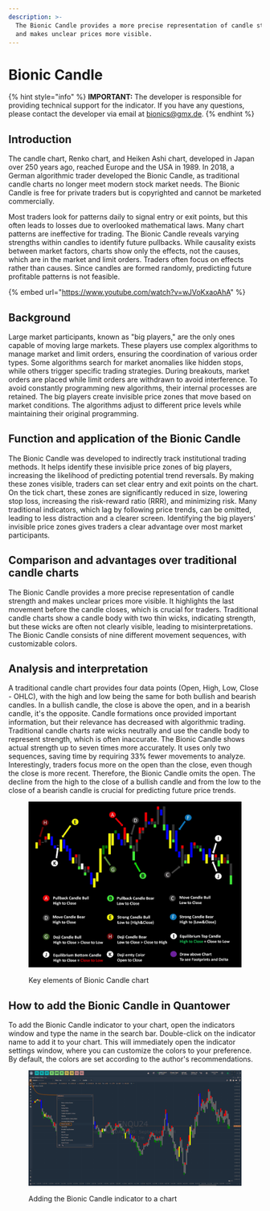 ```yaml
---
description: >-
  The Bionic Candle provides a more precise representation of candle strength
  and makes unclear prices more visible.
---
```


# Bionic Candle

{% hint style="info" %}
**IMPORTANT:** The developer is responsible for providing technical support for the indicator. If you have any questions, please contact the developer via email at bionics@gmx.de.
{% endhint %}

## Introduction

The candle chart, Renko chart, and Heiken Ashi chart, developed in Japan over 250 years ago, reached Europe and the USA in 1989. In 2018, a German algorithmic trader developed the Bionic Candle, as traditional candle charts no longer meet modern stock market needs. The Bionic Candle is free for private traders but is copyrighted and cannot be marketed commercially.

Most traders look for patterns daily to signal entry or exit points, but this often leads to losses due to overlooked mathematical laws. Many chart patterns are ineffective for trading. The Bionic Candle reveals varying strengths within candles to identify future pullbacks. While causality exists between market factors, charts show only the effects, not the causes, which are in the market and limit orders. Traders often focus on effects rather than causes. Since candles are formed randomly, predicting future profitable patterns is not feasible.

{% embed url="https://www.youtube.com/watch?v=wJVoKxaoAhA" %}

## Background

Large market participants, known as "big players," are the only ones capable of moving large markets. These players use complex algorithms to manage market and limit orders, ensuring the coordination of various order types. Some algorithms search for market anomalies like hidden stops, while others trigger specific trading strategies. During breakouts, market orders are placed while limit orders are withdrawn to avoid interference. To avoid constantly programming new algorithms, their internal processes are retained. The big players create invisible price zones that move based on market conditions. The algorithms adjust to different price levels while maintaining their original programming.

## Function and application of the Bionic Candle

The Bionic Candle was developed to indirectly track institutional trading methods. It helps identify these invisible price zones of big players, increasing the likelihood of predicting potential trend reversals. By making these zones visible, traders can set clear entry and exit points on the chart. On the tick chart, these zones are significantly reduced in size, lowering stop loss, increasing the risk-reward ratio (RRR), and minimizing risk. Many traditional indicators, which lag by following price trends, can be omitted, leading to less distraction and a clearer screen. Identifying the big players' invisible price zones gives traders a clear advantage over most market participants.

## Comparison and advantages over traditional candle charts

The Bionic Candle provides a more precise representation of candle strength and makes unclear prices more visible. It highlights the last movement before the candle closes, which is crucial for traders. Traditional candle charts show a candle body with two thin wicks, indicating strength, but these wicks are often not clearly visible, leading to misinterpretations. The Bionic Candle consists of nine different movement sequences, with customizable colors.

## Analysis and interpretation

A traditional candle chart provides four data points (Open, High, Low, Close - OHLC), with the high and low being the same for both bullish and bearish candles. In a bullish candle, the close is above the open, and in a bearish candle, it's the opposite. Candle formations once provided important information, but their relevance has decreased with algorithmic trading. Traditional candle charts rate wicks neutrally and use the candle body to represent strength, which is often inaccurate. The Bionic Candle shows actual strength up to seven times more accurately. It uses only two sequences, saving time by requiring 33% fewer movements to analyze. Interestingly, traders focus more on the open than the close, even though the close is more recent. Therefore, the Bionic Candle omits the open. The decline from the high to the close of a bullish candle and from the low to the close of a bearish candle is crucial for predicting future price trends.

<figure><img src="../../../../.gitbook/assets/image (427).png" alt=""><figcaption><p>Key elements of Bionic Candle chart</p></figcaption></figure>

## How to add the Bionic Candle in Quantower

To add the Bionic Candle indicator to your chart, open the indicators window and type the name in the search bar. Double-click on the indicator name to add it to your chart. This will immediately open the indicator settings window, where you can customize the colors to your preference. By default, the colors are set according to the author's recommendations.

<figure><img src="../../../../.gitbook/assets/bionic candle QT_main.png" alt=""><figcaption><p>Adding the Bionic Candle indicator to a chart</p></figcaption></figure>
